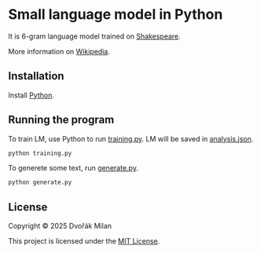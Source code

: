 # Small language model in Python

It is 6-gram language model trained on [Shakespeare](./input.txt). 

More information on [Wikipedia](https://en.wikipedia.org/wiki/Word_n-gram_language_model).

## Installation

Install [Python](https://www.python.org/downloads/).

## Running the program
To train LM, use Python to run [training.py](./training.py). LM will be saved in [analysis.json](./analysis.json).

```bash
python training.py
```

To generete some text, run [generate.py](./generete.py).

```bash
python generate.py
```

## License

Copyright © 2025 Dvořák Milan

This project is licensed under the [MIT License](https://choosealicense.com/licenses/mit/).